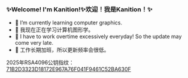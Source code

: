 ### ✨Welcome! I'm Kanition!✨欢迎！我是Kanition！✨

- 🌱 I’m currently learning computer graphics.
- 🌱 我现在正在学习计算机图形学。
- 🔭 I have to work overtime excessively everyday! So the update may come very late.
- 🔭 工作长期加班，所以更新频率会很低。
<!--
**kanition/kanition** is a ✨ _special_ ✨ repository because its `README.md` (this file) appears on your GitHub profile.

Here are some ideas to get you started:

- 🔭 I’m currently working on ...
- 🌱 I’m currently learning ...
- 👯 I’m looking to collaborate on ...
- 🤔 I’m looking for help with ...
- 💬 Ask me about ...
- 📫 How to reach me: ...
- 😄 Pronouns: ...
- ⚡ Fun fact: ...
-->

2025年RSA4096公钥指纹：[71B2D3323D18172E967A76F041F9461C52BA630F](https://keyserver.ubuntu.com/pks/lookup?search=71B2D3323D18172E967A76F041F9461C52BA630F&fingerprint=on&op=index)

